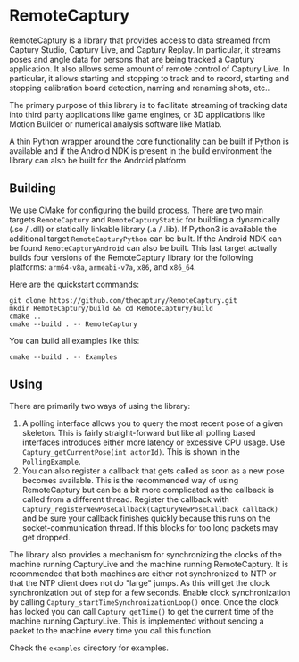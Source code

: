 # RemoteCaptury

RemoteCaptury is a library that provides access to data streamed from Captury Studio, Captury Live, and Captury Replay. In particular, it streams poses and angle data for persons that are being tracked a Captury application. It also allows some amount of remote control of Captury Live. In particular, it allows starting and stopping to track and to record, starting and stopping calibration board detection, naming and renaming shots, etc..

The primary purpose of this library is to facilitate streaming of tracking data into third party applications like game engines, or 3D applications like Motion Builder or numerical analysis software like Matlab.

A thin Python wrapper around the core functionality can be built if Python is available and if the Android NDK is present in the build environment the library can also be built for the Android platform.

## Building

We use CMake for configuring the build process. There are two main targets `RemoteCaptury` and `RemoteCapturyStatic` for building a dynamically (.so / .dll) or statically linkable library (.a / .lib).
If Python3 is available the additional target `RemoteCapturyPython` can be built.
If the Android NDK can be found `RemoteCapturyAndroid` can also be built. This last target actually builds four versions of the RemoteCaptury library for the following platforms: `arm64-v8a`, `armeabi-v7a`, `x86`, and `x86_64`.

Here are the quickstart commands:

```
git clone https://github.com/thecaptury/RemoteCaptury.git
mkdir RemoteCaptury/build && cd RemoteCaptury/build
cmake ..
cmake --build . -- RemoteCaptury
```

You can build all examples like this:

```
cmake --build . -- Examples
```

## Using

There are primarily two ways of using the library:
1. A polling interface allows you to query the most recent pose of a given skeleton. This is fairly straight-forward but like all polling based interfaces introduces either more latency or excessive CPU usage. Use `Captury_getCurrentPose(int actorId)`. This is shown in the `PollingExample`.
2. You can also register a callback that gets called as soon as a new pose becomes available. This is the recommended way of using RemoteCaptury but can be a bit more complicated as the callback is called from a different thread. Register the callback with `Captury_registerNewPoseCallback(CapturyNewPoseCallback callback)` and be sure your callback finishes quickly because this runs on the socket-communication thread. If this blocks for too long packets may get dropped.

The library also provides a mechanism for synchronizing the clocks of the machine running CapturyLive and the machine running RemoteCaptury. It is recommended that both machines are either not synchronized to NTP or that the NTP client does not do "large" jumps. As this will get the clock synchronization out of step for a few seconds. Enable clock synchronization by calling `Captury_startTimeSynchronizationLoop()` once. Once the clock has locked you can call `Captury_getTime()` to get the current time of the machine running CapturyLive. This is implemented without sending a packet to the machine every time you call this function.

Check the `examples` directory for examples.